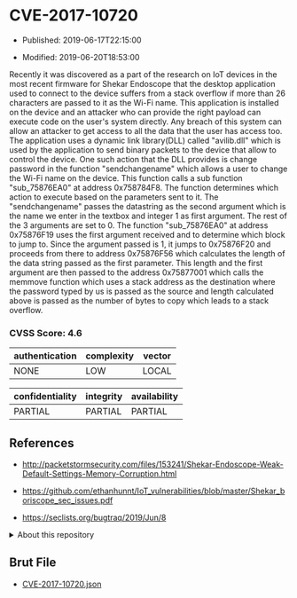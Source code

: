 # CVE-2017-10720

- Published: 2019-06-17T22:15:00

- Modified: 2019-06-20T18:53:00

Recently it was discovered as a part of the research on IoT devices in the most recent firmware for Shekar Endoscope that the desktop application used to connect to the device suffers from a stack overflow if more than 26 characters are passed to it as the Wi-Fi name. This application is installed on the device and an attacker who can provide the right payload can execute code on the user's system directly. Any breach of this system can allow an attacker to get access to all the data that the user has access too. The application uses a dynamic link library(DLL) called "avilib.dll" which is used by the application to send binary packets to the device that allow to control the device. One such action that the DLL provides is change password in the function "sendchangename" which allows a user to change the Wi-Fi name on the device. This function calls a sub function "sub_75876EA0" at address 0x758784F8. The function determines which action to execute based on the parameters sent to it. The "sendchangename" passes the datastring as the second argument which is the name we enter in the textbox and integer 1 as first argument. The rest of the 3 arguments are set to 0. The function "sub_75876EA0" at address 0x75876F19 uses the first argument received and to determine which block to jump to. Since the argument passed is 1, it jumps to 0x75876F20 and proceeds from there to address 0x75876F56 which calculates the length of the data string passed as the first parameter. This length and the first argument are then passed to the address 0x75877001 which calls the memmove function which uses a stack address as the destination where the password typed by us is passed as the source and length calculated above is passed as the number of bytes to copy which leads to a stack overflow.

### CVSS Score: **4.6**

| authentication | complexity | vector |
| --- | --- | --- |
| NONE | LOW | LOCAL |

| confidentiality | integrity | availability |
| --- | --- | --- |
| PARTIAL | PARTIAL | PARTIAL |

## References

* http://packetstormsecurity.com/files/153241/Shekar-Endoscope-Weak-Default-Settings-Memory-Corruption.html

* https://github.com/ethanhunnt/IoT_vulnerabilities/blob/master/Shekar_boriscope_sec_issues.pdf

* https://seclists.org/bugtraq/2019/Jun/8

<details>
<summary>About this repository</summary> 

  This repository is part of the project [Live Hack CVE](https://github.com/Live-Hack-CVE). Main website can be found [www.live-hack.org](https://www.live-hack.org) 
  
  Made by [Sn0wAlice](https://github.com/Sn0wAlice) for the people that care about security and need to have a feed of the latest CVEs. Hope you enjoy it, don't forget to star the repo and follow me on [Twitter](https://twitter.com/Sn0wAlice) and [Github](https://github.com/Sn0wAlice). And that is my [personnal website](https://www.alice-snow.me/)

  - [Home Page](https://github.com/Live-Hack-CVE)
  - [Framework](https://github.com/Live-Hack-CVE/cve-framework)
  - [CVE database](https://github.com/Live-Hack-CVE/full_database)
  - [Changelog](https://github.com/Live-Hack-CVE/Changelog)
</details>

## Brut File

* [CVE-2017-10720.json](https://raw.githubusercontent.com/Live-Hack-CVE/full_database/main/cves/2017/CVE-2017-10720.json)


